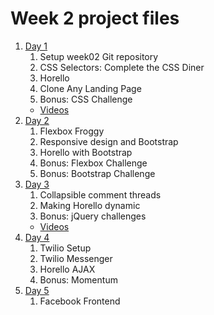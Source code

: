 # Week 2 project files

1. [Day 1](day1/README.md)
    1. Setup week02 Git repository
    1. CSS Selectors: Complete the CSS Diner
    1. Horello
    1. Clone Any Landing Page
    1. Bonus: CSS Challenge
    * [Videos](day1/Videos.md)
1. [Day 2](day2/README.md)
    1. Flexbox Froggy
    1. Responsive design and Bootstrap
    1. Horello with Bootstrap
    1. Bonus: Flexbox Challenge
    1. Bonus: Bootstrap Challenge
1. [Day 3](day3/README.md)
    1. Collapsible comment threads
    1. Making Horello dynamic
    1. Bonus: jQuery challenges
    * [Videos](day3/Videos.md)
1. [Day 4](day4/README.md)
    1. Twilio Setup
    1. Twilio Messenger
    1. Horello AJAX
    1. Bonus: Momentum
1. [Day 5](day5/README.md)
    1. Facebook Frontend
